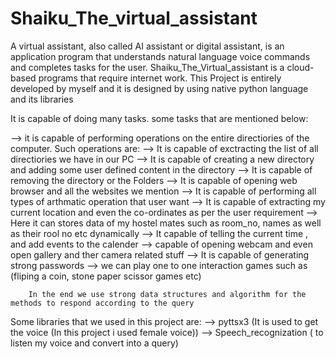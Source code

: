 # Shaiku_The_virtual_assistant
A virtual assistant, also called AI assistant or digital assistant, is an application program that understands natural language voice commands and completes tasks for the user.
Shaiku_The_Virtual_assistant is a cloud-based programs that require internet work.
This Project is entirely developed by myself and it is designed by using native python language and its libraries

It is capable of doing many tasks. some tasks that are mentioned below:

--> it is capable of performing operations on the entire directiories of the computer. Such operations are:
            --> It is capable of exctracting the list of all directiories we have in our PC
            --> It is capable of creating a new directory and adding some user defined content in the directory
            --> It is capable of removing the directory or the Folders
--> It is capable of opening web browser and all the websites we mention
--> It is capable of performing all types of arthmatic operation that user want
--> It is capable of extracting my current location and even the co-ordinates as per the user requirement
--> Here it can stores data of my hostel mates such as room_no, names as well as their rool no etc dynamically 
--> It capable of telling the current time , and add events to the calender
--> capable of opening webcam and even open gallery and ther camera related stuff
--> It is capable of generating strong passwords
--> we can play one to one interaction games such as (fliping a coin, stone paper scissor games etc)

        In the end we use strong data structures and algorithm for the methods to respond according to the query
        
Some libraries that we used in this project are:
--> pyttsx3                 (It is used to get the voice (In this project i used female voice))
--> Speech_recognization    ( to listen my voice and convert into a query)

